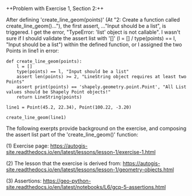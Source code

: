 
++Problem with Exercise 1, Section 2:++

After defining 'create_line_geom(points)' (At "2: Create a function called create_line_geom()..."), the first assert, ..."Input should be a list", is triggered.
I get the error, "TypeError: 'list' object is not callable".  I wasn't sure if I should validate the assert list with '[]' (l = [] / type(points) == l, 
"Input should be a list") within the defined function, or I assigned the two Points in line1 in error:

    def create_line_geom(points):
        l = []
        type(points) == l, "Input should be a list"
        assert len(points) >= 2, "LineString object requires at least two Points"
        assert print(points) == 'shapely.geometry.point.Point', "All List values should be Shapely Point objects!"
        return LineString(points)

    line1 = Point(45.2, 22.34), Point(100.22, -3.20)

    create_line_geom(line1)    
    
    
The following exerpts provide background on the exercise, and composing the assert list part of the 'create_line_geom()' function:

   (1) Exercise page: https://autogis-site.readthedocs.io/en/latest/lessons/lesson-1/exercise-1.html

   (2) The lesson that the exercise is derived from:  https://autogis-site.readthedocs.io/en/latest/lessons/lesson-1/geometry-objects.html

   (3) Assertions: https://geo-python-site.readthedocs.io/en/latest/notebooks/L6/gcp-5-assertions.html


